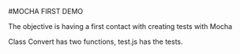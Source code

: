 #MOCHA FIRST DEMO

The objective is having a first contact with creating tests with Mocha

Class Convert has two functions, test.js has the tests.